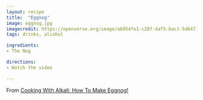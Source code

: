 ```yaml
---
layout: recipe
title:  "Eggnog"
image: eggnog.jpg
imagecredit: https://openverse.org/image/ab954fe1-c207-4af5-bac1-5d6471ad3782
tags: drinks, alcohol

ingredients:
- The Nog

directions:
- Watch the video

---
```


From [Cooking With Alkali: How To Make Eggnog!](https://www.youtube.com/watch?v=zpMnu9_m9F4&list=PLQYPT6tB8lNZiHXGgc2kKrcj1FABFiiek&index=21)
